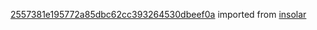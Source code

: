 [2557381e195772a85dbc62cc393264530dbeef0a](https://github.com/insolar/insolar/commit/2557381e195772a85dbc62cc393264530dbeef0a) imported from [insolar](https://github.com/insolar/insolar)
